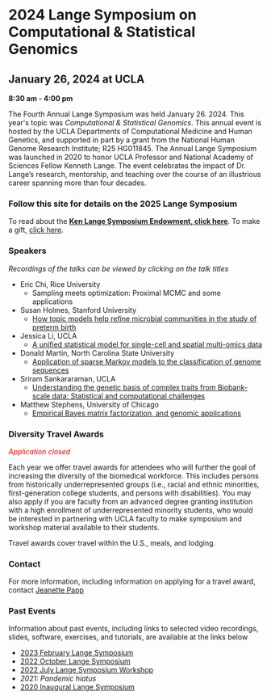 # 2024 Lange Symposium on Computational & Statistical Genomics

## January 26, 2024 at UCLA

**8:30 am - 4:00 pm**

The Fourth Annual Lange Symposium was held January 26. 2024. This year's topic was *Computational & Statistical Genomics*. This annual event is hosted by the UCLA Departments of Computational Medicine and Human Genetics, and supported in part by a grant from the National Human Genome Research Institute; R25 HG011845. The Annual Lange Symposium was launched in 2020 to honor UCLA Professor and National Academy of Sciences Fellow Kenneth Lange. The event celebrates the impact of Dr. Lange’s research, mentorship, and teaching over the course of an illustrious career spanning more than four decades.

### Follow this site for details on the 2025 Lange Symposium

To read about the **[Ken Lange Symposium Endowment, click here](https://compmed.ucla.edu/ken-lange-symposium-endowment)**. To make a gift, [click here](https://giving.ucla.edu/Campaign/Donate.aspx?SiteNum=3167&fund=64621O&code=M-19409).

### Speakers
*Recordings of the talks can be viewed by clicking on the talk titles*
 - Eric Chi, Rice University
   - Sampling meets optimization: Proximal MCMC and some applications
 - Susan Holmes, Stanford University
   - [How topic models help refine microbial communities in the study of preterm birth](https://www.youtube.com/watch?v=cXoIQ8yHtuE&list=PL9erWHMFMErn3bkOGR9ymiIygn1i3_roi&index=2)
 - Jessica Li, UCLA
   - [A unified statistical model for single-cell and spatial multi-omics data](https://www.youtube.com/watch?v=Bis4lbQIu28&list=PL9erWHMFMErn3bkOGR9ymiIygn1i3_roi&index=5)
 - Donald Martin, North Carolina State University
   - [Application of sparse Markov models to the classification of genome sequences](https://www.youtube.com/watch?v=0u_kEu6Vmjg&list=PL9erWHMFMErn3bkOGR9ymiIygn1i3_roi&index=2)
 - Sriram Sankararaman, UCLA
   - [Understanding the genetic basis of complex traits from Biobank-scale data: Statistical and computational challenges](https://www.youtube.com/watch?v=v2P3koHn1GA&list=PL9erWHMFMErn3bkOGR9ymiIygn1i3_roi&index=6)
 - Matthew Stephens, University of Chicago
   - [Empirical Bayes matrix factorization, and genomic applications](https://www.youtube.com/watch?v=WI8RG1G306Q&list=PL9erWHMFMErn3bkOGR9ymiIygn1i3_roi&index=4)

### Diversity Travel Awards
<span style="color:red">*Application closed*</span>

Each year we offer travel awards for attendees who will further the goal of increasing the diversity of the biomedical workforce. This includes persons from historically underrepresented groups (i.e., racial and ethnic minorities, first-generation college students, and persons with disabilities). You may also apply if you are faculty from an advanced degree granting institution with a high enrollment of underrepresented minority students, who would be interested in partnering with UCLA faculty to make symposium and workshop material available to their students.

Travel awards cover travel within the U.S., meals, and lodging.

### Contact
For more information, including information on applying for a travel award, contact [Jeanette Papp](mailto:jcpapp@ucla.edu?subject=Lange_Symposium)

### Past Events

Information about past events, including links to selected video recordings, slides, software, exercises, and tutorials, are available at the links below
- [2023 February Lange Symposium](https://langesymposium.github.io/2023-February-Symposium/)
- [2022 October Lange Symposium](https://langesymposium.github.io/2022-October-Symposium/)
- [2022 July Lange Symposium Workshop](https://langesymposium.github.io/2022-July-Workshop/)
- *2021: Pandemic hiatus*
- [2020 Inaugural Lange Symposium](https://langesymposium.github.io/2020/)
